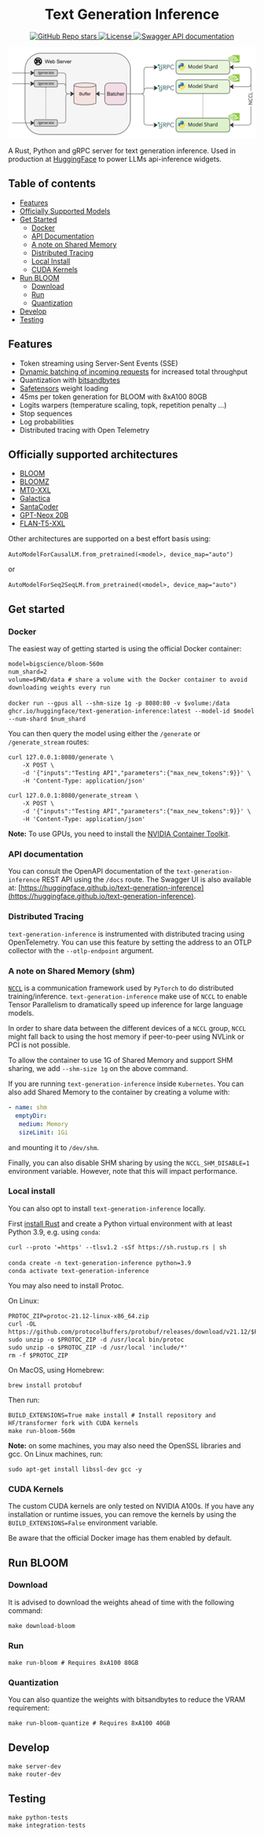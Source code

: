 <div align="center">

# Text Generation Inference

<a href="https://github.com/huggingface/text-generation-inference">
  <img alt="GitHub Repo stars" src="https://img.shields.io/github/stars/huggingface/text-generation-inference?style=social">
</a>
<a href="https://github.com/huggingface/text-generation-inference/blob/main/LICENSE">
  <img alt="License" src="https://img.shields.io/github/license/huggingface/text-generation-inference">
</a>
<a href="https://huggingface.github.io/text-generation-inference">
  <img alt="Swagger API documentation" src="https://img.shields.io/badge/API-Swagger-informational">
</a>

![architecture](assets/architecture.jpg)

</div>

A Rust, Python and gRPC server for text generation inference. Used in production at [HuggingFace](https://huggingface.co) 
to power LLMs api-inference widgets.

## Table of contents

- [Features](#features)
- [Officially Supported Models](#officially-supported-models)
- [Get Started](#get-started)
  - [Docker](#docker)
  - [API Documentation](#api-documentation)
  - [A note on Shared Memory](#a-note-on-shared-memory-shm)
  - [Distributed Tracing](#distributed-tracing)
  - [Local Install](#local-install)
  - [CUDA Kernels](#cuda-kernels)
- [Run BLOOM](#run-bloom)
  - [Download](#download)
  - [Run](#run)
  - [Quantization](#quantization)
- [Develop](#develop)
- [Testing](#testing)
  
## Features

- Token streaming using Server-Sent Events (SSE)
- [Dynamic batching of incoming requests](https://github.com/huggingface/text-generation-inference/blob/main/router/src/batcher.rs#L88) for increased total throughput
- Quantization with [bitsandbytes](https://github.com/TimDettmers/bitsandbytes)
- [Safetensors](https://github.com/huggingface/safetensors) weight loading
- 45ms per token generation for BLOOM with 8xA100 80GB
- Logits warpers (temperature scaling, topk, repetition penalty ...)
- Stop sequences
- Log probabilities
- Distributed tracing with Open Telemetry

## Officially supported architectures

- [BLOOM](https://huggingface.co/bigscience/bloom)
- [BLOOMZ](https://huggingface.co/bigscience/bloomz)
- [MT0-XXL](https://huggingface.co/bigscience/mt0-xxl)
- [Galactica](https://huggingface.co/facebook/galactica-120b)
- [SantaCoder](https://huggingface.co/bigcode/santacoder)
- [GPT-Neox 20B](https://huggingface.co/EleutherAI/gpt-neox-20b)
- [FLAN-T5-XXL](https://huggingface.co/google/flan-t5-xxl)

Other architectures are supported on a best effort basis using:

`AutoModelForCausalLM.from_pretrained(<model>, device_map="auto")`

or

`AutoModelForSeq2SeqLM.from_pretrained(<model>, device_map="auto")`

## Get started

### Docker

The easiest way of getting started is using the official Docker container:

```shell
model=bigscience/bloom-560m
num_shard=2
volume=$PWD/data # share a volume with the Docker container to avoid downloading weights every run

docker run --gpus all --shm-size 1g -p 8080:80 -v $volume:/data ghcr.io/huggingface/text-generation-inference:latest --model-id $model --num-shard $num_shard
```

You can then query the model using either the `/generate` or `/generate_stream` routes:

```shell
curl 127.0.0.1:8080/generate \
    -X POST \
    -d '{"inputs":"Testing API","parameters":{"max_new_tokens":9}}' \
    -H 'Content-Type: application/json'
```

```shell
curl 127.0.0.1:8080/generate_stream \
    -X POST \
    -d '{"inputs":"Testing API","parameters":{"max_new_tokens":9}}' \
    -H 'Content-Type: application/json'
```

**Note:** To use GPUs, you need to install the [NVIDIA Container Toolkit](https://docs.nvidia.com/datacenter/cloud-native/container-toolkit/install-guide.html).

### API documentation

You can consult the OpenAPI documentation of the `text-generation-inference` REST API using the `/docs` route.
The Swagger UI is also available at: [https://huggingface.github.io/text-generation-inference](https://huggingface.github.io/text-generation-inference).

### Distributed Tracing

`text-generation-inference` is instrumented with distributed tracing using OpenTelemetry. You can use this feature
by setting the address to an OTLP collector with the `--otlp-endpoint` argument.

### A note on Shared Memory (shm)

[`NCCL`](https://docs.nvidia.com/deeplearning/nccl/user-guide/docs/index.html) is a communication framework used by 
`PyTorch` to do distributed training/inference. `text-generation-inference` make
use of `NCCL` to enable Tensor Parallelism to dramatically speed up inference for large language models.

In order to share data between the different devices of a `NCCL` group, `NCCL` might fall back to using the host memory if
peer-to-peer using NVLink or PCI is not possible.

To allow the container to use 1G of Shared Memory and support SHM sharing, we add `--shm-size 1g` on the above command.

If you are running `text-generation-inference` inside `Kubernetes`. You can also add Shared Memory to the container by
creating a volume with:

```yaml
- name: shm
  emptyDir:
   medium: Memory
   sizeLimit: 1Gi
```

and mounting it to `/dev/shm`.

Finally, you can also disable SHM sharing by using the `NCCL_SHM_DISABLE=1` environment variable. However, note that 
this will impact performance.

### Local install

You can also opt to install `text-generation-inference` locally. 

First [install Rust](https://rustup.rs/) and create a Python virtual environment with at least 
Python 3.9, e.g. using `conda`:

```shell
curl --proto '=https' --tlsv1.2 -sSf https://sh.rustup.rs | sh

conda create -n text-generation-inference python=3.9 
conda activate text-generation-inference
```

You may also need to install Protoc.

On Linux:

```shell
PROTOC_ZIP=protoc-21.12-linux-x86_64.zip
curl -OL https://github.com/protocolbuffers/protobuf/releases/download/v21.12/$PROTOC_ZIP
sudo unzip -o $PROTOC_ZIP -d /usr/local bin/protoc
sudo unzip -o $PROTOC_ZIP -d /usr/local 'include/*'
rm -f $PROTOC_ZIP
```

On MacOS, using Homebrew: 

```shell
brew install protobuf
```

Then run:

```shell
BUILD_EXTENSIONS=True make install # Install repository and HF/transformer fork with CUDA kernels
make run-bloom-560m
```

**Note:** on some machines, you may also need the OpenSSL libraries and gcc. On Linux machines, run:

```shell
sudo apt-get install libssl-dev gcc -y
```

### CUDA Kernels

The custom CUDA kernels are only tested on NVIDIA A100s. If you have any installation or runtime issues, you can remove 
the kernels by using the `BUILD_EXTENSIONS=False` environment variable.

Be aware that the official Docker image has them enabled by default.

## Run BLOOM

### Download

It is advised to download the weights ahead of time with the following command:

```shell
make download-bloom
```

### Run

```shell
make run-bloom # Requires 8xA100 80GB
```

### Quantization

You can also quantize the weights with bitsandbytes to reduce the VRAM requirement:

```shell
make run-bloom-quantize # Requires 8xA100 40GB
```

## Develop

```shell
make server-dev
make router-dev
```

## Testing

```shell
make python-tests
make integration-tests
```
